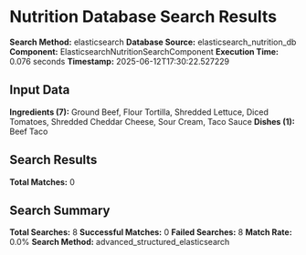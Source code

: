 # Nutrition Database Search Results

**Search Method:** elasticsearch
**Database Source:** elasticsearch_nutrition_db
**Component:** ElasticsearchNutritionSearchComponent
**Execution Time:** 0.076 seconds
**Timestamp:** 2025-06-12T17:30:22.527229

## Input Data
**Ingredients (7):** Ground Beef, Flour Tortilla, Shredded Lettuce, Diced Tomatoes, Shredded Cheddar Cheese, Sour Cream, Taco Sauce
**Dishes (1):** Beef Taco

## Search Results
**Total Matches:** 0

## Search Summary
**Total Searches:** 8
**Successful Matches:** 0
**Failed Searches:** 8
**Match Rate:** 0.0%
**Search Method:** advanced_structured_elasticsearch
